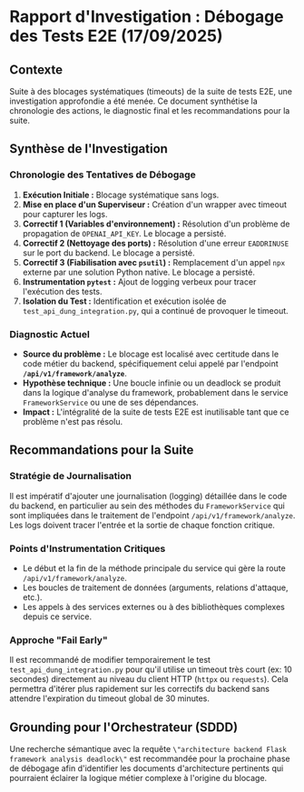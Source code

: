 # Rapport d'Investigation : Débogage des Tests E2E (17/09/2025)

## Contexte

Suite à des blocages systématiques (timeouts) de la suite de tests E2E, une investigation approfondie a été menée. Ce document synthétise la chronologie des actions, le diagnostic final et les recommandations pour la suite.

## Synthèse de l'Investigation

### Chronologie des Tentatives de Débogage

1.  **Exécution Initiale :** Blocage systématique sans logs.
2.  **Mise en place d'un Superviseur :** Création d'un wrapper avec timeout pour capturer les logs.
3.  **Correctif 1 (Variables d'environnement) :** Résolution d'un problème de propagation de `OPENAI_API_KEY`. Le blocage a persisté.
4.  **Correctif 2 (Nettoyage des ports) :** Résolution d'une erreur `EADDRINUSE` sur le port du backend. Le blocage a persisté.
5.  **Correctif 3 (Fiabilisation avec `psutil`) :** Remplacement d'un appel `npx` externe par une solution Python native. Le blocage a persisté.
6.  **Instrumentation `pytest` :** Ajout de logging verbeux pour tracer l'exécution des tests.
7.  **Isolation du Test :** Identification et exécution isolée de `test_api_dung_integration.py`, qui a continué de provoquer le timeout.

### Diagnostic Actuel

*   **Source du problème :** Le blocage est localisé avec certitude dans le code métier du backend, spécifiquement celui appelé par l'endpoint **`/api/v1/framework/analyze`**.
*   **Hypothèse technique :** Une boucle infinie ou un deadlock se produit dans la logique d'analyse du framework, probablement dans le service `FrameworkService` ou une de ses dépendances.
*   **Impact :** L'intégralité de la suite de tests E2E est inutilisable tant que ce problème n'est pas résolu.

## Recommandations pour la Suite

### Stratégie de Journalisation

Il est impératif d'ajouter une journalisation (logging) détaillée dans le code du backend, en particulier au sein des méthodes du `FrameworkService` qui sont impliquées dans le traitement de l'endpoint `/api/v1/framework/analyze`. Les logs doivent tracer l'entrée et la sortie de chaque fonction critique.

### Points d'Instrumentation Critiques

*   Le début et la fin de la méthode principale du service qui gère la route `/api/v1/framework/analyze`.
*   Les boucles de traitement de données (arguments, relations d'attaque, etc.).
*   Les appels à des services externes ou à des bibliothèques complexes depuis ce service.

### Approche "Fail Early"

Il est recommandé de modifier temporairement le test `test_api_dung_integration.py` pour qu'il utilise un timeout très court (ex: 10 secondes) directement au niveau du client HTTP (`httpx` ou `requests`). Cela permettra d'itérer plus rapidement sur les correctifs du backend sans attendre l'expiration du timeout global de 30 minutes.

## Grounding pour l'Orchestrateur (SDDD)

Une recherche sémantique avec la requête `\"architecture backend Flask framework analysis deadlock\"` est recommandée pour la prochaine phase de débogage afin d'identifier les documents d'architecture pertinents qui pourraient éclairer la logique métier complexe à l'origine du blocage.
